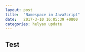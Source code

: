 ```yaml
---
layout: post
title:  "Namespace in JavaScript"
date:   2017-3-10 16:05:39 +0800
categories: helyao update
---
```


## Test
